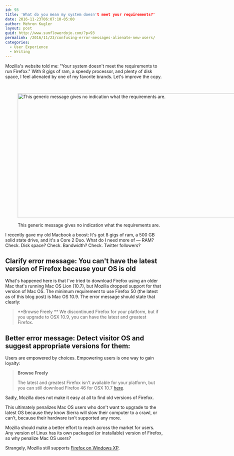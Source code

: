 ```yaml
---
id: 93
title: 'What do you mean my system doesn't meet your requirements?'
date: 2016-11-23T06:07:10-05:00
author: Mehron Kugler
layout: post
guid: http://www.sunflowerdojo.com/?p=93
permalink: /2016/11/23/confusing-error-messages-alienate-new-users/
categories:
  - User Experience
  - Writing
---
```

Mozilla's website told me: "Your system doesn't meet the requirements to run Firefox." With 8 gigs of ram, a speedy processor, and plenty of disk space, I feel alienated by one of my favorite brands. Let's improve the copy.

&nbsp;

<!--more--><figure id="attachment_94" aria-describedby="caption-attachment-94" style="width: 958px" class="wp-caption alignnone">

[<img loading="lazy" class="size-full wp-image-94" src="http://www.sunflowerdojo.com/wp-content/uploads/2016/11/Screen-Shot-2016-11-23-at-12.35.36-AM.png" alt="This generic message gives no indication what the requirements are." width="958" height="399" />](http://www.sunflowerdojo.com/wp-content/uploads/2016/11/Screen-Shot-2016-11-23-at-12.35.36-AM.png)<figcaption id="caption-attachment-94" class="wp-caption-text">This generic message gives no indication what the requirements are.</figcaption></figure>

I recently gave my old Macbook a boost: It's got 8 gigs of ram, a 500 GB solid state drive, and it's a Core 2 Duo. What do I need more of &mdash; RAM? Check. Disk space? Check. Bandwidth? Check. Twitter followers?

## Clarify error message: You can't have the latest version of Firefox because your OS is old

What's happened here is that I've tried to download Firefox using an older Mac that's running Mac OS Lion (10.7), but Mozilla dropped support for that version of Mac OS. The minimum requirement to use Firefox 50 (the latest as of this blog post) is Mac OS 10.9. The error message should state that clearly:

> **Browse Freely
>**
> We discontinued Firefox for your platform, but if you upgrade to OSX 10.9, you can have the latest and greatest Firefox.

## Better error message: Detect visitor OS and suggest appropriate versions for them:

Users are empowered by choices. Empowering users is one way to gain loyalty:

> **Browse Freely**
>
> The latest and greatest Firefox isn't available for your platform, but you can still download Firefox 46 for OSX 10.7 [here](#).

Sadly, Mozilla does not make it easy at all to find old versions of Firefox.

This ultimately penalizes Mac OS users who don't want to upgrade to the latest OS because they know Sierra will slow their computer to a crawl, or can't, because their hardware isn't supported any more.

Mozilla should make a better effort to reach across the market for users. Any version of Linux has its own packaged (or installable) version of Firefox, so why penalize Mac OS users?

Strangely, Mozilla still supports <a href="https://www.mozilla.org/en-US/firefox/50.0/system-requirements/" target="_blank">Firefox on Windows XP</a>.
